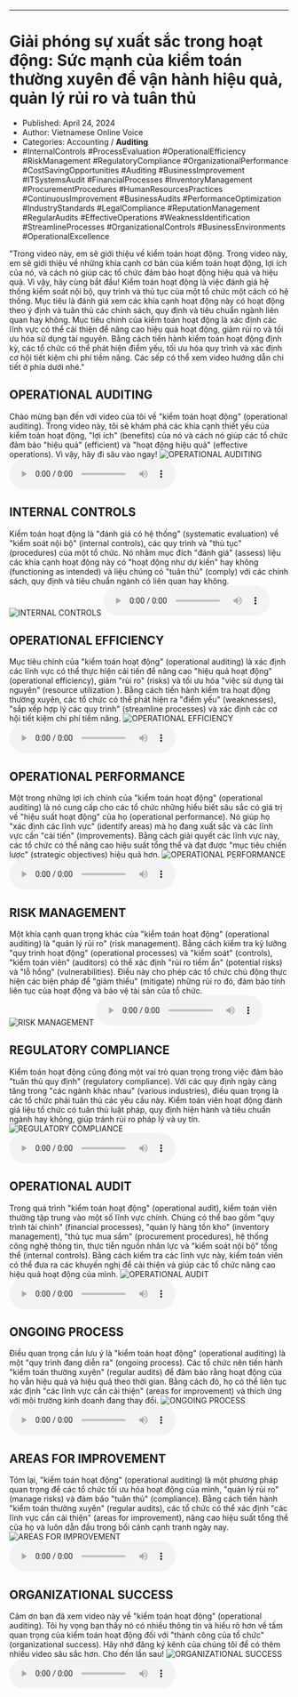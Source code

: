 
---

# Giải phóng sự xuất sắc trong hoạt động: Sức mạnh của kiểm toán thường xuyên để vận hành hiệu quả, quản lý rủi ro và tuân thủ

- Published: April 24, 2024
- Author: Vietnamese Online Voice
- Categories: Accounting / **Auditing**
- #InternalControls #ProcessEvaluation #OperationalEfficiency #RiskManagement #RegulatoryCompliance #OrganizationalPerformance #CostSavingOpportunities #Auditing #BusinessImprovement #ITSystemsAudit #FinancialProcesses #InventoryManagement #ProcurementProcedures #HumanResourcesPractices #ContinuousImprovement #BusinessAudits #PerformanceOptimization #IndustryStandards #LegalCompliance #ReputationManagement #RegularAudits #EffectiveOperations #WeaknessIdentification #StreamlineProcesses #OrganizationalControls #BusinessEnvironments #OperationalExcellence

"Trong video này, em sẽ giới thiệu về kiểm toán hoạt động. Trong video này, em sẽ giới thiệu về những khía cạnh cơ bản của kiểm toán hoạt động, lợi ích của nó, và cách nó giúp các tổ chức đảm bảo hoạt động hiệu quả và hiệu quả. Vì vậy, hãy cùng bắt đầu! Kiểm toán hoạt động là việc đánh giá hệ thống kiểm soát nội bộ, quy trình và thủ tục của một tổ chức một cách có hệ thống. Mục tiêu là đánh giá xem các khía cạnh hoạt động này có hoạt động theo ý định và tuân thủ các chính sách, quy định và tiêu chuẩn ngành liên quan hay không. Mục tiêu chính của kiểm toán hoạt động là xác định các lĩnh vực có thể cải thiện để nâng cao hiệu quả hoạt động, giảm rủi ro và tối ưu hóa sử dụng tài nguyên. Bằng cách tiến hành kiểm toán hoạt động định kỳ, các tổ chức có thể phát hiện điểm yếu, tối ưu hóa quy trình và xác định cơ hội tiết kiệm chi phí tiềm năng. Các sếp có thể xem video hướng dẫn chi tiết ở phía dưới nhé."


## OPERATIONAL AUDITING

Chào mừng bạn đến với video của tôi về "kiểm toán hoạt động" (operational auditing). Trong video này, tôi sẽ khám phá các khía cạnh thiết yếu của kiểm toán hoạt động, "lợi ích" (benefits) của nó và cách nó giúp các tổ chức đảm bảo "hiệu quả" (efficient) và "hoạt động hiệu quả" (effective operations). Vì vậy, hãy đi sâu vào ngay!
![OPERATIONAL AUDITING](https://http-archiver-apis-production-80.schnworks.com/storage/images/transitions/2024-04-24/transition-6867879647-Montserrat-SemiBold-4A148C.jpg)
<audio controls>
    <source src="https://http-archiver-apis-production-80.schnworks.com/storage/audio/file-4033828840.mp3" type="audio/mpeg">
</audio>



## INTERNAL CONTROLS

Kiểm toán hoạt động là "đánh giá có hệ thống" (systematic evaluation) về "kiểm soát nội bộ" (internal controls), các quy trình và "thủ tục" (procedures) của một tổ chức. Nó nhằm mục đích "đánh giá" (assess) liệu các khía cạnh hoạt động này có "hoạt động như dự kiến" hay không (functioning as intended) và liệu chúng có "tuân thủ" (comply) với các chính sách, quy định và tiêu chuẩn ngành có liên quan hay không.
![INTERNAL CONTROLS](https://http-archiver-apis-production-80.schnworks.com/storage/images/transitions/2024-04-24/transition--22179392340-Montserrat-SemiBold-303F9F.jpg)
<audio controls>
    <source src="https://http-archiver-apis-production-80.schnworks.com/storage/audio/file-11646928483.mp3" type="audio/mpeg">
</audio>



## OPERATIONAL EFFICIENCY

Mục tiêu chính của "kiểm toán hoạt động" (operational auditing) là xác định các lĩnh vực có thể thực hiện cải tiến để nâng cao "hiệu quả hoạt động" (operational efficiency), giảm "rủi ro" (risks) và tối ưu hóa "việc sử dụng tài nguyên" (resource utilization ). Bằng cách tiến hành kiểm tra hoạt động thường xuyên, các tổ chức có thể phát hiện ra "điểm yếu" (weaknesses), "sắp xếp hợp lý các quy trình" (streamline processes) và xác định các cơ hội tiết kiệm chi phí tiềm năng.
![OPERATIONAL EFFICIENCY](https://http-archiver-apis-production-80.schnworks.com/storage/images/transitions/2024-04-24/transition--12081790479-Montserrat-ExtraBold-004895.jpg)
<audio controls>
    <source src="https://http-archiver-apis-production-80.schnworks.com/storage/audio/file-196863752.mp3" type="audio/mpeg">
</audio>



## OPERATIONAL PERFORMANCE

Một trong những lợi ích chính của "kiểm toán hoạt động" (operational auditing) là nó cung cấp cho các tổ chức những hiểu biết sâu sắc có giá trị về "hiệu suất hoạt động" của họ (operational performance). Nó giúp họ "xác định các lĩnh vực" (identify areas) mà họ đang xuất sắc và các lĩnh vực cần "cải tiến" (improvements). Bằng cách giải quyết các lĩnh vực này, các tổ chức có thể nâng cao hiệu suất tổng thể và đạt được "mục tiêu chiến lược" (strategic objectives) hiệu quả hơn.
![OPERATIONAL PERFORMANCE](https://http-archiver-apis-production-80.schnworks.com/storage/images/transitions/2024-04-24/transition-1937581012-Montserrat-Bold-512DA8.jpg)
<audio controls>
    <source src="https://http-archiver-apis-production-80.schnworks.com/storage/audio/file-8666227056.mp3" type="audio/mpeg">
</audio>



## RISK MANAGEMENT

Một khía cạnh quan trọng khác của "kiểm toán hoạt động" (operational auditing) là "quản lý rủi ro" (risk management). Bằng cách kiểm tra kỹ lưỡng "quy trình hoạt động" (operational processes) và "kiểm soát" (controls), "kiểm toán viên" (auditors) có thể xác định "rủi ro tiềm ẩn" (potential risks) và "lỗ hổng" (vulnerabilities). Điều này cho phép các tổ chức chủ động thực hiện các biện pháp để "giảm thiểu" (mitigate) những rủi ro đó, đảm bảo tính liên tục của hoạt động và bảo vệ tài sản của tổ chức.
![RISK MANAGEMENT](https://http-archiver-apis-production-80.schnworks.com/storage/images/transitions/2024-04-24/transition-39879689384-Montserrat-Regular-512DA8.jpg)
<audio controls>
    <source src="https://http-archiver-apis-production-80.schnworks.com/storage/audio/file-20657685287.mp3" type="audio/mpeg">
</audio>



## REGULATORY COMPLIANCE

Kiểm toán hoạt động cũng đóng một vai trò quan trọng trong việc đảm bảo "tuân thủ quy định" (regulatory compliance). Với các quy định ngày càng tăng trong "các ngành khác nhau" (various industries), điều quan trọng là các tổ chức phải tuân thủ các yêu cầu này. Kiểm toán viên hoạt động đánh giá liệu tổ chức có tuân thủ luật pháp, quy định hiện hành và tiêu chuẩn ngành hay không, giúp tránh rủi ro pháp lý và uy tín.
![REGULATORY COMPLIANCE](https://http-archiver-apis-production-80.schnworks.com/storage/images/transitions/2024-04-24/transition-6889252927-Montserrat-Thin-673AB7.jpg)
<audio controls>
    <source src="https://http-archiver-apis-production-80.schnworks.com/storage/audio/file-2867389639.mp3" type="audio/mpeg">
</audio>



## OPERATIONAL AUDIT

Trong quá trình "kiểm toán hoạt động" (operational audit), kiểm toán viên thường tập trung vào một số lĩnh vực chính. Chúng có thể bao gồm "quy trình tài chính" (financial processes), "quản lý hàng tồn kho" (inventory management), "thủ tục mua sắm" (procurement procedures), hệ thống công nghệ thông tin, thực tiễn nguồn nhân lực và "kiểm soát nội bộ" tổng thể (internal controls). Bằng cách kiểm tra các lĩnh vực này, kiểm toán viên có thể đưa ra các khuyến nghị để cải thiện và giúp các tổ chức nâng cao hiệu quả hoạt động của mình.
![OPERATIONAL AUDIT](https://http-archiver-apis-production-80.schnworks.com/storage/images/transitions/2024-04-24/transition--20208567152-Montserrat-Black-9C27B0.jpg)
<audio controls>
    <source src="https://http-archiver-apis-production-80.schnworks.com/storage/audio/file-47772872323.mp3" type="audio/mpeg">
</audio>



## ONGOING PROCESS

Điều quan trọng cần lưu ý là "kiểm toán hoạt động" (operational auditing) là một "quy trình đang diễn ra" (ongoing process). Các tổ chức nên tiến hành "kiểm toán thường xuyên" (regular audits) để đảm bảo rằng hoạt động của họ vẫn hiệu quả và hiệu quả theo thời gian. Bằng cách đó, họ có thể liên tục xác định "các lĩnh vực cần cải thiện" (areas for improvement) và thích ứng với môi trường kinh doanh đang thay đổi.
![ONGOING PROCESS](https://http-archiver-apis-production-80.schnworks.com/storage/images/transitions/2024-04-24/transition--19035000073-Montserrat-Black-4A148C.jpg)
<audio controls>
    <source src="https://http-archiver-apis-production-80.schnworks.com/storage/audio/file-14307064987.mp3" type="audio/mpeg">
</audio>



## AREAS FOR IMPROVEMENT

Tóm lại, "kiểm toán hoạt động" (operational auditing) là một phương pháp quan trọng để các tổ chức tối ưu hóa hoạt động của mình, "quản lý rủi ro" (manage risks) và đảm bảo "tuân thủ" (compliance). Bằng cách tiến hành "kiểm toán thường xuyên" (regular audits), các tổ chức có thể xác định "các lĩnh vực cần cải thiện" (areas for improvement), nâng cao hiệu suất tổng thể của họ và luôn dẫn đầu trong bối cảnh cạnh tranh ngày nay.
![AREAS FOR IMPROVEMENT](https://http-archiver-apis-production-80.schnworks.com/storage/images/transitions/2024-04-24/transition-9350491129-Montserrat-Medium-880E4F.jpg)
<audio controls>
    <source src="https://http-archiver-apis-production-80.schnworks.com/storage/audio/file-47457701678.mp3" type="audio/mpeg">
</audio>



## ORGANIZATIONAL SUCCESS

Cảm ơn bạn đã xem video này về "kiểm toán hoạt động" (operational auditing). Tôi hy vọng bạn thấy nó có nhiều thông tin và hiểu rõ hơn về tầm quan trọng của kiểm toán hoạt động đối với "thành công của tổ chức" (organizational success). Hãy nhớ đăng ký kênh của chúng tôi để có thêm nhiều video sâu sắc hơn. Cho đến lần sau!
![ORGANIZATIONAL SUCCESS](https://http-archiver-apis-production-80.schnworks.com/storage/images/transitions/2024-04-24/transition-13091500904-Montserrat-Thin-4A148C.jpg)
<audio controls>
    <source src="https://http-archiver-apis-production-80.schnworks.com/storage/audio/file-12729176077.mp3" type="audio/mpeg">
</audio>

